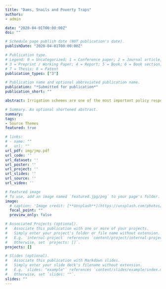 ```yaml
---
title: "Dams, Snails and Poverty Traps"
authors:
- admin

date: "2020-04-01T00:00:00Z"
doi: ""

# Schedule page publish date (NOT publication's date).
publishDate: "2020-04-01T00:00:00Z"

# Publication type.
# Legend: 0 = Uncategorized; 1 = Conference paper; 2 = Journal article;
# 3 = Preprint / Working Paper; 4 = Report; 5 = Book; 6 = Book section;
# 7 = Thesis; 8 = Patent
publication_types: ["3"]

# Publication name and optional abbreviated publication name.
publication: "*Submitted for publication*"
publication_short: ""

abstract: Irrigation schemes are one of the most important policy responses designed to reduce poverty, particularly in sub-Saharan Africa. Concomitantly, they facilitate the propagation of schistosomiasis, a water-based debilitating disease that is endemic in many developing countries. We study the economic impact of schistosomiasis in Burkina Faso via its burden on agricultural production. We use new data and new methods, merging high-resolution disease maps with agricultural survey data and using spatial densities of the intermediate vector of the disease, freshwater snails, as instrumental variables. We estimate a substantial negative effect of the disease. Poorer households engaged in subsistence agriculture bear a far heavier disease burden than do richer ones, showing that schistosomiasis is both a driver and a consequence of poverty. We show that the returns to water resources development are significantly reduced once its health effects are taken into account. We reconcile these results with a theoretical framework which shows how the joint dynamics of disease and the production decisions of farmers create Pareto-inferior endemic Nash equilibria. The wealth-dependent disease reproduction rate is the key determinant of the stability of the equilibria, and can generate poverty traps. A stochastic extension of the model shows how this rate controls the probability flow between the system attractors. We show how social optima require deviations from separability proportional to the disease burden on the maximized utility paths, and how complete information on the feedback between wealth and disease can potentially allow farmers to escape the poverty trap.

# Summary. An optional shortened abstract.
summary:
tags:
- Source Themes
featured: true

# links:
# - name: ""
#   url: ""
url_pdf: img/jmp.pdf
url_code: ''
url_dataset: ''
url_poster: ''
url_project: ''
url_slides: ''
url_source: ''
url_video: ''

# Featured image
# To use, add an image named `featured.jpg/png` to your page's folder. 
image:
  # caption: 'Image credit: [**Unsplash**](https://unsplash.com/photos/jdD8gXaTZsc)'
  focal_point: ""
  preview_only: false

# Associated Projects (optional).
#   Associate this publication with one or more of your projects.
#   Simply enter your project's folder or file name without extension.
#   E.g. `internal-project` references `content/project/internal-project/index.md`.
#   Otherwise, set `projects: []`.
projects: []

# Slides (optional).
#   Associate this publication with Markdown slides.
#   Simply enter your slide deck's filename without extension.
#   E.g. `slides: "example"` references `content/slides/example/index.md`.
#   Otherwise, set `slides: ""`.
slides: ""
---
```


